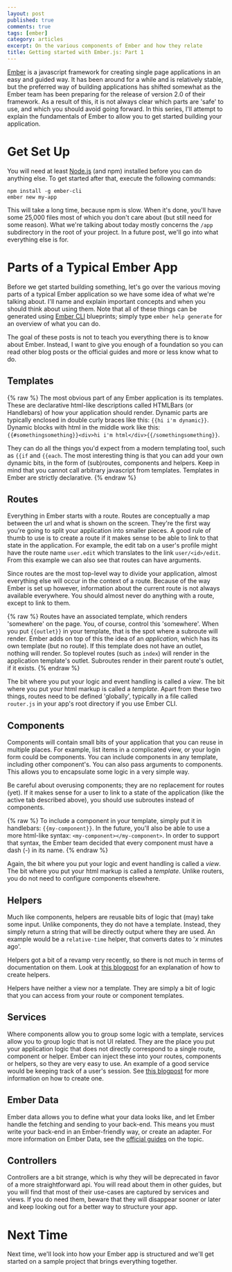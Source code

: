 ```yaml
---
layout: post
published: true
comments: true
tags: [ember]
category: articles
excerpt: On the various components of Ember and how they relate
title: Getting started with Ember.js: Part 1
---
```


[Ember] is a javascript framework for creating single page applications in an
easy and guided way. It has been around for a while and is relatively stable,
but the preferred way of building applications has shifted somewhat as the
Ember team has been preparing for the release of version 2.0 of their
framework. As a result of this, it is not always clear which parts are 'safe'
to use, and which you should avoid going forward. In this series, I'll attempt
to explain the fundamentals of Ember to allow you to get started building your
application.

[Ember]: http://emberjs.com

# Get Set Up

You will need at least [Node.js](https://nodejs.org/) (and npm) installed
before you can do anything else. To get started after that, execute the
following commands:

    npm install -g ember-cli
    ember new my-app

This will take a long time, because npm is slow. When it's done, you'll have
some 25,000 files most of which you don't care about (but still need for some
reason). What we're talking about today mostly concerns the `/app` subdirectory
in the root of your project. In a future post, we'll go into what everything
else is for.

# Parts of a Typical Ember App

Before we get started building something, let's go over the various moving
parts of a typical Ember application so we have some idea of what we're talking
about. I'll name and explain important concepts and when you should think about
using them. Note that all of these things can be generated using [Ember CLI]
blueprints; simply type `ember help generate` for an overview of what you can
do.

The goal of these posts is not to teach you everything there is to know about
Ember. Instead, I want to give you enough of a foundation so you can read other
blog posts or the official guides and more or less know what to do.

[Ember CLI]: http://www.ember-cli.com/

## Templates 

{% raw %}
The most obvious part of any Ember application is its templates. These are
declarative html-like descriptions called HTMLBars (or Handlebars) of how your
application should render. Dynamic parts are typically enclosed in double curly
braces like this: `{{hi i'm dynamic}}`. Dynamic blocks with html in the middle
work like this: `{{#somethingsomething}}<div>hi i'm
html</div>{{/somethingsomething}}`.

They can do all the things you'd expect from a modern templating tool, such as
`{{if` and `{{each`. The most interesting thing is that you can add your own
dynamic bits, in the form of (sub)routes, components and helpers. Keep in mind
that you cannot call arbitrary javascript from templates. Templates in Ember
are strictly declarative. 
{% endraw %}

## Routes

Everything in Ember starts with a route. Routes are conceptually a map between
the url and what is shown on the screen. They're the first way you're going to
split your application into smaller pieces. A good rule of thumb to use is to
create a route if it makes sense to be able to link to that state in the
application. For example, the edit tab on a user's profile might have the route
name `user.edit` which translates to the link `user/<id>/edit`. From this
example we can also see that routes can have arguments.

Since routes are the most top-level way to divide your application, almost
everything else will occur in the context of a route. Because of the way Ember
is set up however, information about the current route is not always available
everywhere. You should almost never do anything with a route, except to link to
them.

{% raw %}
Routes have an associated template, which renders 'somewhere' on the page. You,
of course, control this 'somewhere'. When you put `{{outlet}}` in your
template, that is the spot where a subroute will render. Ember adds on top of
this the idea of an *application*, which has its own template (but no route).
If this template does not have an outlet, nothing will render. So toplevel
routes (such as `index`) will render in the application template's outlet.
Subroutes render in their parent route's outlet, if it exists.
{% endraw %}

The bit where you put your logic and event handling is called a *view*. The bit
where you put your html markup is called a *template*. Apart from these two
things, routes need to be defined 'globally', typically in a file called
`router.js` in your app's root directory if you use Ember CLI.

## Components

Components will contain small bits of your application that you can reuse in
multiple places. For example, list items in a complicated view, or your login
form could be components. You can include components in any template, including
other component's. You can also pass arguments to components. This allows you
to encapsulate some logic in a very simple way.

Be careful about overusing components; they are no replacement for routes
(yet). If it makes sense for a user to link to a state of the application (like
the active tab described above), you should use subroutes instead of
components.

{% raw %}
To include a component in your template, simply put it in handlebars:
`{{my-component}}`. In the future, you'll also be able to use a more html-like
syntax: `<my-component></my-component>`. In order to support that syntax, the
Ember team decided that every component must have a dash (-) in its name.
{% endraw %}

Again, the bit where you put your logic and event handling is called a *view*.
The bit where you put your html markup is called a *template*. Unlike routers,
you do not need to configure components elsewhere.

## Helpers

Much like components, helpers are reusable bits of logic that (may) take some
input. Unlike components, they do not have a template. Instead, they simply
return a string that will be directly output where they are used. An example
would be a `relative-time` helper, that converts dates to '*x* minutes ago'.

Helpers got a bit of a revamp very recently, so there is not much in terms of
documentation on them. Look at [this
blogpost](http://emberjs.com/blog/2015/06/12/ember-1-13-0-released.html#toc_new-ember-js-helper-api)
for an explanation of how to create helpers.

Helpers have neither a view nor a template. They are simply a bit of logic
that you can access from your route or component templates.

## Services

Where components allow you to group some logic with a template, services allow
you to group logic that is not UI related. They are the place you put your
application logic that does not directly correspond to a single route,
component or helper. Ember can inject these into your routes, components or
helpers, so they are very easy to use. An example of a good service would be
keeping track of a user's session. See [this
blogpost](http://chrishenn.net/writing/using-services-ember.html) for more
information on how to create one.

## Ember Data

Ember data allows you to define what your data looks like, and let Ember handle
the fetching and sending to your back-end. This means you must write your
back-end in an Ember-friendly way, or create an adapter. For more information
on Ember Data, see the [official
guides](http://guides.emberjs.com/v1.12.0/models/) on the topic.

## Controllers

Controllers are a bit strange, which is why they will be deprecated in favor of
a more straightforward api. You will read about them in other guides, but you
will find that most of their use-cases are captured by services and views. If
you do need them, beware that they will disappear sooner or later and keep
looking out for a better way to structure your app.

# Next Time

Next time, we'll look into how your Ember app is structured and we'll get
started on a sample project that brings everything together.
